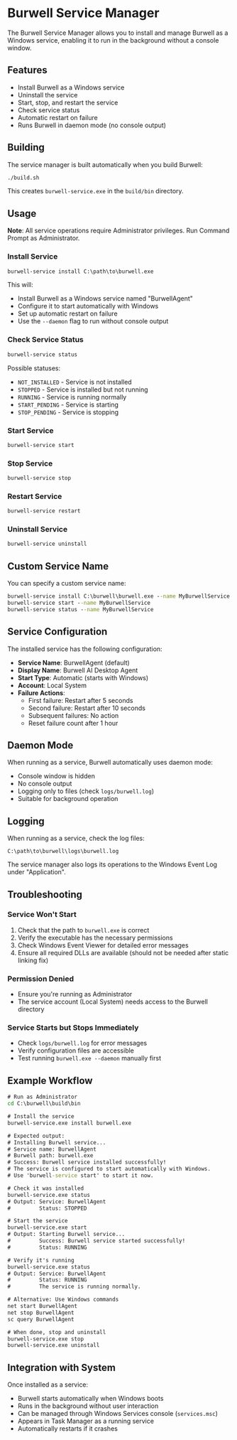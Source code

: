 # Burwell Service Manager

The Burwell Service Manager allows you to install and manage Burwell as a Windows service, enabling it to run in the background without a console window.

## Features

- Install Burwell as a Windows service
- Uninstall the service
- Start, stop, and restart the service
- Check service status
- Automatic restart on failure
- Runs Burwell in daemon mode (no console output)

## Building

The service manager is built automatically when you build Burwell:

```bash
./build.sh
```

This creates `burwell-service.exe` in the `build/bin` directory.

## Usage

**Note**: All service operations require Administrator privileges. Run Command Prompt as Administrator.

### Install Service

```cmd
burwell-service install C:\path\to\burwell.exe
```

This will:
- Install Burwell as a Windows service named "BurwellAgent"
- Configure it to start automatically with Windows
- Set up automatic restart on failure
- Use the `--daemon` flag to run without console output

### Check Service Status

```cmd
burwell-service status
```

Possible statuses:
- `NOT_INSTALLED` - Service is not installed
- `STOPPED` - Service is installed but not running
- `RUNNING` - Service is running normally
- `START_PENDING` - Service is starting
- `STOP_PENDING` - Service is stopping

### Start Service

```cmd
burwell-service start
```

### Stop Service

```cmd
burwell-service stop
```

### Restart Service

```cmd
burwell-service restart
```

### Uninstall Service

```cmd
burwell-service uninstall
```

## Custom Service Name

You can specify a custom service name:

```cmd
burwell-service install C:\burwell\burwell.exe --name MyBurwellService
burwell-service start --name MyBurwellService
burwell-service status --name MyBurwellService
```

## Service Configuration

The installed service has the following configuration:

- **Service Name**: BurwellAgent (default)
- **Display Name**: Burwell AI Desktop Agent
- **Start Type**: Automatic (starts with Windows)
- **Account**: Local System
- **Failure Actions**: 
  - First failure: Restart after 5 seconds
  - Second failure: Restart after 10 seconds
  - Subsequent failures: No action
  - Reset failure count after 1 hour

## Daemon Mode

When running as a service, Burwell automatically uses daemon mode:

- Console window is hidden
- No console output
- Logging only to files (check `logs/burwell.log`)
- Suitable for background operation

## Logging

When running as a service, check the log files:

```
C:\path\to\burwell\logs\burwell.log
```

The service manager also logs its operations to the Windows Event Log under "Application".

## Troubleshooting

### Service Won't Start

1. Check that the path to `burwell.exe` is correct
2. Verify the executable has the necessary permissions
3. Check Windows Event Viewer for detailed error messages
4. Ensure all required DLLs are available (should not be needed after static linking fix)

### Permission Denied

- Ensure you're running as Administrator
- The service account (Local System) needs access to the Burwell directory

### Service Starts but Stops Immediately

- Check `logs/burwell.log` for error messages
- Verify configuration files are accessible
- Test running `burwell.exe --daemon` manually first

## Example Workflow

```cmd
# Run as Administrator
cd C:\burwell\build\bin

# Install the service
burwell-service.exe install burwell.exe

# Expected output:
# Installing Burwell service...
# Service name: BurwellAgent
# Burwell path: burwell.exe
# Success: Burwell service installed successfully!
# The service is configured to start automatically with Windows.
# Use 'burwell-service start' to start it now.

# Check it was installed
burwell-service.exe status
# Output: Service: BurwellAgent
#         Status: STOPPED

# Start the service
burwell-service.exe start
# Output: Starting Burwell service...
#         Success: Burwell service started successfully!
#         Status: RUNNING

# Verify it's running
burwell-service.exe status
# Output: Service: BurwellAgent
#         Status: RUNNING
#         The service is running normally.

# Alternative: Use Windows commands
net start BurwellAgent
net stop BurwellAgent
sc query BurwellAgent

# When done, stop and uninstall
burwell-service.exe stop
burwell-service.exe uninstall
```

## Integration with System

Once installed as a service:

- Burwell starts automatically when Windows boots
- Runs in the background without user interaction
- Can be managed through Windows Services console (`services.msc`)
- Appears in Task Manager as a running service
- Automatically restarts if it crashes